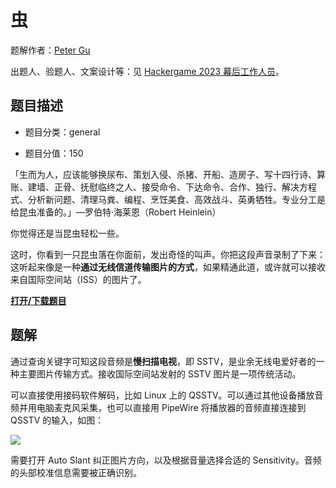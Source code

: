 # 虫

题解作者：[Peter Gu](https://github.com/regymm)

出题人、验题人、文案设计等：见 [Hackergame 2023 幕后工作人员](https://hack.lug.ustc.edu.cn/credits/)。

## 题目描述

- 题目分类：general

- 题目分值：150

「生而为人，应该能够换尿布、策划入侵、杀猪、开船、造房子、写十四行诗、算账、建墙、正骨、抚慰临终之人、接受命令、下达命令、合作、独行、解决方程式、分析新问题、清理马粪、编程、烹饪美食、高效战斗、英勇牺牲。专业分工是给昆虫准备的。」—罗伯特·海莱恩（Robert Heinlein）

你觉得还是当昆虫轻松一些。

这时，你看到一只昆虫落在你面前，发出奇怪的叫声。你把这段声音录制了下来：这听起来像是一种**通过无线信道传输图片的方式**，如果精通此道，或许就可以接收来自国际空间站（ISS）的图片了。

**[打开/下载题目](files/insect.wav)**

## 题解

通过查询关键字可知这段音频是**慢扫描电视**，即 SSTV，是业余无线电爱好者的一种主要图片传输方式。接收国际空间站发射的 SSTV 图片是一项传统活动。

可以直接使用接码软件解码，比如 Linux 上的 QSSTV。可以通过其他设备播放音频并用电脑麦克风采集，也可以直接用 PipeWire 将播放器的音频直接连接到 QSSTV 的输入，如图：

![](files/sstv_receive.png)

需要打开 Auto Slant 纠正图片方向，以及根据音量选择合适的 Sensitivity。音频的头部校准信息需要被正确识别。
